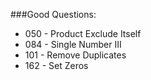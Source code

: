###Good Questions:
- 050 - Product Exclude Itself
- 084 - Single Number III
- 101 - Remove Duplicates
- 162 - Set Zeros